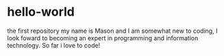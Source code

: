 # hello-world
the first repository
my name is Mason and I am somewhat new to coding, I look foward to becoming an expert in programming and information technology. So far i love to code!

